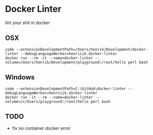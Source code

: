 # Docker Linter
lint your shit in docker

## OSX
```
code --extensionDevelopmentPath=/Users/henrik/Development/docker-linter --debugLanguageWorker=henriiik.docker-linter
docker run --rm -it --name=docker-linter --volume=/Users/henrik/Development/playground:/root/hello perl bash
```

## Windows
```
code --extensionDevelopmentPath=C:\GitHub\docker-linter --debugLanguageWorker=henriiik.docker-linter
docker run -it --rm --name=docker-linter --volume=/c/Users/playground:/root/hello perl bash
```

## TODO

- fix no container docker error